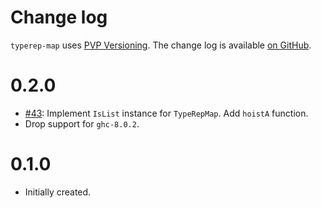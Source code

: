Change log
==========

`typerep-map` uses [PVP Versioning][1].
The change log is available [on GitHub][2].

# 0.2.0

* [#43](https://github.com/kowainik/typerep-map/issues/43):
  Implement `IsList` instance for `TypeRepMap`.
  Add `hoistA` function.
* Drop support for `ghc-8.0.2`.

# 0.1.0

* Initially created.

[1]: https://pvp.haskell.org
[2]: https://github.com/kowainik/typerep-map/blob/master/CHANGELOG.md
